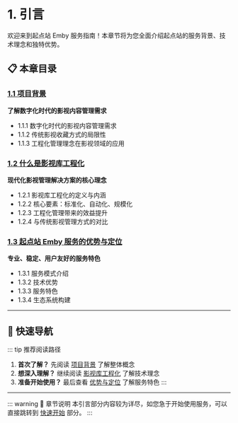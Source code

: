 # 1. 引言

欢迎来到起点站 Emby 服务指南！本章节将为您全面介绍起点站的服务背景、技术理念和独特优势。

## 📋 本章目录

### [1.1 项目背景](./1.1-project-background.md)
**了解数字化时代的影视内容管理需求**
- 1.1.1 数字化时代的影视内容管理需求
- 1.1.2 传统影视收藏方式的局限性  
- 1.1.3 工程化管理理念在影视领域的应用

### [1.2 什么是影视库工程化](./1.2-what-is-media-engineering.md)
**现代化影视管理解决方案的核心理念**
- 1.2.1 影视库工程化的定义与内涵
- 1.2.2 核心要素：标准化、自动化、规模化
- 1.2.3 工程化管理带来的效益提升
- 1.2.4 与传统影视管理方式的对比

### [1.3 起点站 Emby 服务的优势与定位](./1.3-advantages-and-positioning.md)
**专业、稳定、用户友好的服务特色**
- 1.3.1 服务模式介绍
- 1.3.2 技术优势
- 1.3.3 服务特色
- 1.3.4 生态系统构建

---

## 🎯 快速导航

::: tip 推荐阅读路径
1. **首次了解？** 先阅读 [项目背景](./1.1-project-background.md) 了解整体概念
2. **想深入理解？** 继续阅读 [影视库工程化](./1.2-what-is-media-engineering.md) 了解技术理念
3. **准备开始使用？** 最后查看 [优势与定位](./1.3-advantages-and-positioning.md) 了解服务特色
:::

---

::: warning 📝 章节说明
本引言部分内容较为详尽，如您急于开始使用服务，可以直接跳转到 [快速开始](../2-how-to-use/1-quick-start.md) 部分。
:::